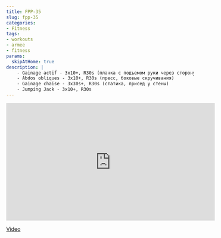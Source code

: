 ```yaml
---
title: FPP-35
slug: fpp-35
categories:
- Fitness
tags:
- workouts
- armee
- fitness
params:
  skipAtHome: true
description: |
    - Gainage actif - 3x10+, R30s (планка с подъемом руки через сторону)
    - Abdos obliques - 3x10+, R30s (пресс, боковые скручивания)
    - Gainage chaise - 3x30s+, R30s (статика, присед у стены)
    - Jumping Jack - 3x10+, R30s
---
```

<iframe width="560" height="315" src="https://www.youtube.com/embed/k0dQQbidRXw?si=n5c2VfnB-GZMTInk" title="YouTube video player" frameborder="0" allow="accelerometer; autoplay; clipboard-write; encrypted-media; gyroscope; picture-in-picture; web-share" allowfullscreen></iframe>

[Video](https://youtu.be/k0dQQbidRXw?si=n5c2VfnB-GZMTInk)

